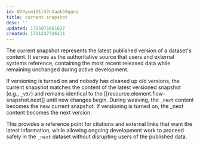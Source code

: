 ```yaml
---
id: 074yxm151l47n1aak58ggni
title: current snapshot
desc: ''
updated: 1755971661627
created: 1751237726111
---
```


The current snapshot represents the latest published version of a dataset's content. It serves as the authoritative source that users and external systems reference, containing the most recent released data while remaining unchanged during active development.

If versioning is turned on and nobody has cleaned up old versions, the current snapshot matches the content of the latest versioned snapshot (e.g., `_v3/`) and remains identical to the [[resource.element.flow-snapshot.next]] until new changes begin. During weaving, the `_next` content becomes the new current snapshot. If versioning is turned on, the _next content becomes the next version.

This provides a reference point for citations and external links that want the latest information, while allowing ongoing development work to proceed safely in the `_next` dataset without disrupting users of the published data.
